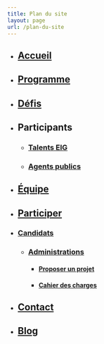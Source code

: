 ```yaml
---
title: Plan du site
layout: page
url: /plan-du-site
---
```

<!-- We add the class "no-li-dot" to hide li dots for this specific page -->
<div class="no-li-dot">

* ## [Accueil](https://eig.etalab.gouv.fr/)

* ## [Programme](https://eig.etalab.gouv.fr/programme/)

* ## [Défis](https://eig.etalab.gouv.fr/defis/)

* ## Participants

    * ### [Talents EIG](https://eig.etalab.gouv.fr/talents/)
    * ### [Agents publics](https://eig.etalab.gouv.fr/agents/)

* ## [Équipe](https://eig.etalab.gouv.fr/equipe/)

* ## [Participer](https://eig.etalab.gouv.fr/participer/)

* ### [Candidats](https://eig.etalab.gouv.fr/participer/candidats/)

    * ### [Administrations](https://eig.etalab.gouv.fr/participer/administrations/)
        * #### [Proposer un projet](https://eig.etalab.gouv.fr/participer/administrations/proposer/)
        * #### [Cahier des charges](https://eig.etalab.gouv.fr/img/aap-eig6-cahier-des-charges.pdf)

* ## [Contact](https://eig.etalab.gouv.fr/contact/)

* ## [Blog](https://eig.etalab.gouv.fr/blog/)
</div>